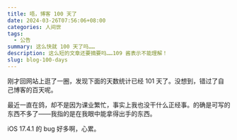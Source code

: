 ```yaml
---
title: 唔，博客 100 天了
date: 2024-03-26T07:56:06+08:00
categories: 人间世
tags:
  - 公告
summary: 这么快就 100 天了吗……
description: 这么短的文章还要摘要吗……109 酱表示不能理解！
slug: blog-100-days
---
```


刚才回网站上逛了一圈，发现下面的天数统计已经 101 天了。没想到，错过了自己博客的百天呢。

最近一直在鸽，却不是因为课业繁忙，事实上我也没干什么正经事。的确是可写的东西不多了——我指的是在我眼中能拿得出手的东西。

iOS 17.4.1 的 bug 好多啊，心累。
